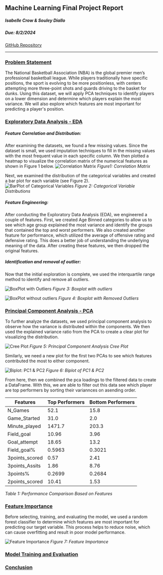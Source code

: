 ## Machine Learning Final Project Report

##### Isabelle Crow & Souley Diallo

##### Due: 8/2/2024

<u>[GitHub Repository](https://github.com/Clarkson-Applied-Data-Science/2024_IA651_Crow_Diallo)</u>

---

### <u>Problem Statement</u>
The National Basketball Association (NBA) is the global premier men’s professional basketball league. While players traditionally have specific positions, the sport is evolving to be more positionless, with centers attempting more three-point shots and guards driving to the basket for dunks. Using this dataset, we will apply PCA techniques to identify players on a lower dimension and determine which players explain the most variance. We will also explore which features are most important for predicting a player's position.

### <u>Exploratory Data Analysis - EDA</u>

##### Feature Correlation and Distribution:
After examining the datasets, we found a few missing values. Since the dataset is small, we used imputation techniques to fill in the missing values with the most frequent value in each specific column. We then plotted a heatmap to visualize the correlation matrix of the numerical features as shown in Figure 1 below.
![Correlation Matrix](image-1.png)
_Figure1: Correlation Matrix_

Next, we examined the distribution of the categorical variables and created a bar plot for each variable (see Figure 2).
![BarPlot of Categorical Variables](image-2.png)
_Figure 2: Categorical Variable Distributions_

##### Feature Engineering:

After conducting the Exploratory Data Analysis (EDA), we engineered a couple of features. First, we created Age Binned categories to allow us to see which age group explained the most variance and identify the groups that contained the top and worst performers. We also created another feature for performance, which utilized the average of offensive rating and defensive rating. This does a better job of understanding the underlying meaning of the data. After creating these features, we then dropped the original features.

##### Identification and removal of outlier:

Now that the initial exploration is complete, we used the interquartile range method to identify and remove all outliers.

![BoxPlot with Outliers](image-3.png)
_Figure 3: Boxplot with outliers_

![BoxPlot without outliers](image-4.png)
_Figure 4: Boxplot with Removed Outliers_

### <u>Principal Component Analysis - PCA</u>

To further analyze the datasets, we used principal component analysis to observe how the variance is distributed within the components. We then used the explained variance ratio from the PCA to create a clear plot for visualizing the distribution.

![Cree Plot](image-5.png)
_Figure 5: Principal Component Analysis Cree Plot_

Similarly, we need a new plot for the first two PCAs to see which features contributed the most to either component.

![Biplot: PC1 & PC2](image-8.png)
_Figure 6: Biplot of PC1 & PC2_

From here, then we combined the pca loadings to the filtered data to  create a DataFrame. With this, we are able to filter out this data see which player are top performers by sorting their variannces on asending order.

| Features       | Top Performers | Bottom Performers |
| -------------- | -------------- | ----------------- |
| N_Games        | 52.1           | 15.8              |
| Game_Started   | 31.0           | 2.0               |
| Minute_played  | 1471.7         | 203.3             |
| Field_goal     | 10.96          | 3.96              |
| Goal_attempt   | 18.65          | 13.2              |
| Field_goal%    | 0.5963         | 0.3021            |
| 3points_scored | 0.57           | 2.41              |
| 3points_Assits | 1.86           | 8.76              |
| 3points%       | 0.2699         | 0.2684            |
| 2points_scored | 10.41          | 1.53              |

_Table 1: Performance Comparison Based on Features_

### <u>Feature Importance</u>
Before selecting, training, and evaluating the model, we used a random forest classifier to determine which features are most important for predicting our target variable. This process helps to reduce noise, which can cause overfitting and result in poor model performance.

![Feature Importance](image-7.png)
_Figure 7: Feature Importance_

### <u>Model Training and Evaluation</u>



### <u>Conclusion</u>
